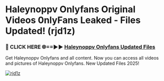 # Haleynoppv Onlyfans Original Videos 0nlyFans Leaked - Files Updated! (rjd1z)

<h3>🔴 CLICK HERE 🌐==►► <a href="https://tinyurl.com/ms9xzufz" rel="nofollow">Haleynoppv Onlyfans Updated Files</a></h3>

Get Haleynoppv Onlyfans and all content. Now you can access all videos and pictures of Haleynoppv Onlyfans. New Updated Files 2025!

[![rjd1z](https://i.imgur.com/PQ7UWWw.gif)](https://tinyurl.com/ms9xzufz)
